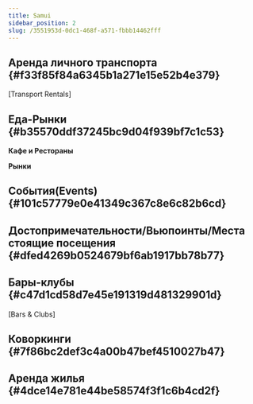 ```yaml
---
title: Samui
sidebar_position: 2
slug: /3551953d-0dc1-468f-a571-fbbb14462fff
---
```




## Аренда личного транспорта {#f33f85f84a6345b1a271e15e52b4e379}


[Transport Rentals]


## Еда-Рынки {#b35570ddf37245bc9d04f939bf7c1c53}


**Кафе и Рестораны**


**Рынки**


## События(Events) {#101c57779e0e41349c367c8e6c82b6cd}


## Достопримечательности/Вьюпоинты/Места стоящие посещения {#dfed4269b0524679bf6ab1917bb78b77}


## Бары-клубы {#c47d1cd58d7e45e191319d481329901d}


[Bars & Clubs]


## Коворкинги {#7f86bc2def3c4a00b47bef4510027b47}


## Аренда жилья {#4dce14e781e44be58574f3f1c6b4cd2f}

